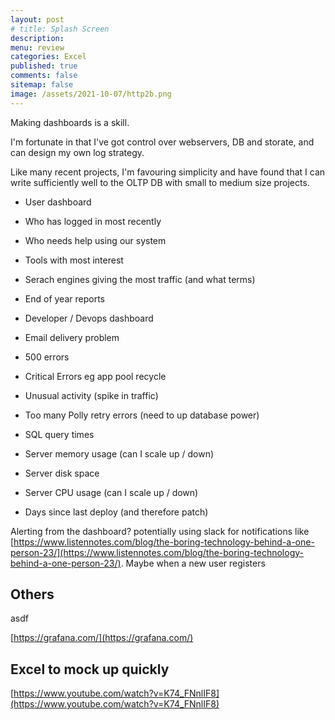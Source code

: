 ```yaml
---
layout: post
# title: Splash Screen
description: 
menu: review
categories: Excel
published: true 
comments: false     
sitemap: false
image: /assets/2021-10-07/http2b.png
---
```


<!-- [![alt text](/assets/2021-08-04/local.jpg "local")](/assets/2021-08-04/local.jpg) -->
<!-- [![alt text](/assets/2021-10-22/email-cover.jpg "email"){:width="800px"}](/assets/2021-10-22/email-cover.jpg) -->
<!-- [![alt text](/assets/2021-10-22/email-cover.jpg "Thanks to Solen Feyissa on unsplash - https://unsplash.com/@solenfeyissa")](https://unsplash.com/@solenfeyissa) -->


Making dashboards is a skill.

I'm fortunate in that I've got control over webservers, DB and storate, and can design my own log strategy.

Like many recent projects, I'm favouring simplicity and have found that I can write sufficiently well to the OLTP DB with small to medium size projects. 

- User dashboard
 - Who has logged in most recently
 - Who needs help using our system
 - Tools with most interest
 - Serach engines giving the most traffic (and what terms)
 - End of year reports

- Developer / Devops dashboard
 - Email delivery problem
 - 500 errors
 - Critical Errors eg app pool recycle
 - Unusual activity (spike in traffic)
 - Too many Polly retry errors (need to up database power)
 - SQL query times
 - Server memory usage (can I scale up / down)
 - Server disk space
 - Server CPU usage (can I scale up / down)
 - Days since last deploy (and therefore patch)
 
 Alerting from the dashboard? potentially using slack for notifications like [https://www.listennotes.com/blog/the-boring-technology-behind-a-one-person-23/](https://www.listennotes.com/blog/the-boring-technology-behind-a-one-person-23/). Maybe when a new user registers

## Others
asdf

[https://grafana.com/](https://grafana.com/)


## Excel to mock up quickly

[https://www.youtube.com/watch?v=K74_FNnlIF8](https://www.youtube.com/watch?v=K74_FNnlIF8)